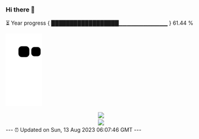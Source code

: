 ### Hi there 👋
⏳ Year progress { ██████████████████▁▁▁▁▁▁▁▁▁▁▁▁ } 61.44 %

![](https://raw.githubusercontent.com/Swiftie13st/Swiftie13st/main/assets/github-contribution-grid-snake.svg)


<div align="center"> <img src="https://metrics.lecoq.io/Swiftie13st?template=classic&config.timezone=Asia%2FShanghai"> </div>

<div align="center"> <img src="https://github-readme-streak-stats.herokuapp.com/?user=Swiftie13st" /> </div>
---
⏰ Updated on Sun, 13 Aug 2023 06:07:46 GMT
---

